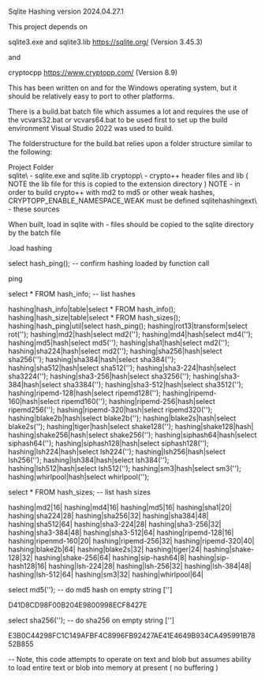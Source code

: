 Sqlite Hashing version 2024.04.27.1

This project depends on 

sqlite3.exe and  sqlite3.lib https://sqlite.org/ (Version 3.45.3)

and 

cryptocpp https://www.cryptopp.com/ (Version 8.9)

This has been written on and for the Windows operating system, but it should be relatively easy to port to other platforms.

There is a build.bat batch file which assumes a lot and requires the use of the vcvars32.bat or vcvars64.bat to be used first to set up the build environment
Visual Studio 2022 was used to build.

The folderstructure for the  build.bat relies upon a folder structure similar to the following:

Project Folder\
  sqlite\ - sqlite.exe and sqlite.lib
  cryptopp\ - crypto++ header files and lib ( NOTE the lib file for this is copied to the extension directory )
    NOTE - in order to build crypto++ with md2 to md5 or other weak hashes, CRYPTOPP_ENABLE_NAMESPACE_WEAK must be defined
  sqlitehashingext\ - these sources 
  

When built, load in sqlite with - files should be copied to the sqlite directory by the batch file

.load hashing

select hash_ping(); -- confirm hashing loaded by function call

ping

select * FROM hash_info; -- list hashes

hashing|hash_info|table|select * FROM hash_info();
hashing|hash_size|table|select * FROM hash_sizes();
hashing|hash_ping|util|select hash_ping();
hashing|rot13|transform|select rot('');
hashing|md2|hash|select md2('');
hashing|md4|hash|select md4('');
hashing|md5|hash|select md5('');
hashing|sha1|hash|select md2('');
hashing|sha224|hash|select md2('');
hashing|sha256|hash|select sha256('');
hashing|sha384|hash|select sha384('');
hashing|sha512|hash|select sha512('');
hashing|sha3-224|hash|select sha3224('');
hashing|sha3-256|hash|select sha3256('');
hashing|sha3-384|hash|select sha3384('');
hashing|sha3-512|hash|select sha3512('');
hashing|ripemd-128|hash|select ripemd128('');
hashing|ripemd-160|hash|select ripemd160('');
hashing|ripemd-256|hash|select ripemd256('');
hashing|ripemd-320|hash|select ripemd320('');
hashing|blake2b|hash|select blake2b('');
hashing|blake2s|hash|select blake2s('');
hashing|tiger|hash|select shake128('');
hashing|shake128|hash|
hashing|shake256|hash|select shake256('');
hashing|siphash64|hash|select siphash64('');
hashing|siphash128|hash|select siphash128('');
hashing|lsh224|hash|select lsh224('');
hashing|lsh256|hash|select lsh256('');
hashing|lsh384|hash|select lsh384('');
hashing|lsh512|hash|select lsh512('');
hashing|sm3|hash|select sm3('');
hashing|whirlpool|hash|select whirlpool('');

select * FROM hash_sizes; -- list hash sizes

hashing|md2|16|
hashing|md4|16|
hashing|md5|16|
hashing|sha1|20|
hashing|sha224|28|
hashing|sha256|32|
hashing|sha384|48|
hashing|sha512|64|
hashing|sha3-224|28|
hashing|sha3-256|32|
hashing|sha3-384|48|
hashing|sha3-512|64|
hashing|ripemd-128|16|
hashing|ripenmd-160|20|
hashing|ripemd-256|32|
hashing|ripemd-320|40|
hashing|blake2b|64|
hashing|blake2s|32|
hashing|tiger|24|
hashing|shake-128|32|
hashing|shake-256|64|
hashing|sip-hash64|8|
hashing|sip-hash128|16|
hashing|lsh-224|28|
hashing|lsh-256|32|
hashing|lsh-384|48|
hashing|lsh-512|64|
hashing|sm3|32|
hashing|whirlpool|64|

select md5(''); -- do md5 hash on empty string ['']

D41D8CD98F00B204E9800998ECF8427E

select sha256(''); -- do sha256 on empty string ['']

E3B0C44298FC1C149AFBF4C8996FB92427AE41E4649B934CA495991B7852B855

-- Note, this code attempts to operate on text and blob but assumes ability to load entire text or blob into memory at present ( no buffering )
